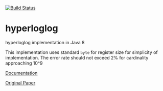 [![Build Status](https://travis-ci.org/joychugh/hyperloglog.svg?branch=master)](https://travis-ci.org/joychugh/hyperloglog)

# hyperloglog
hyperloglog implementation in Java 8

This implementation uses standard `byte` for register size for simplicity of implementation. The error rate should not exceed 2% for cardinality approaching 10^9

[Documentation](http://joychugh.github.io/hyperloglog/)

[Original Paper](http://algo.inria.fr/flajolet/Publications/FlFuGaMe07.pdf)
